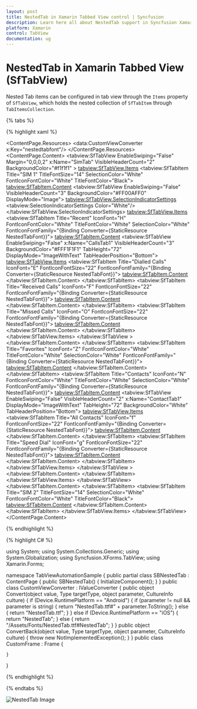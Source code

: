 ```yaml
---
layout: post
title: NestedTab in Xamarin Tabbed View control | Syncfusion
description: Learn here all about NestedTab support in Syncfusion Xamarin Tabbed View (SfTabView) control and more.
platform: Xamarin
control: TabView
documentation: ug
---
```


# NestedTab in Xamarin Tabbed View (SfTabView)

Nested Tab items can be configured in tab view through the `Items` property of `SfTabView`, which holds the nested collection of `SfTabItem` through `TabItemsCollection`.

{% tabs %}

{% highlight xaml %}

<ContentPage xmlns="http://xamarin.com/schemas/2014/forms"
             xmlns:x="http://schemas.microsoft.com/winfx/2009/xaml" 
             xmlns:local="clr-namespace:TabViewAutomationSample;assembly=TabViewAutomationSample"
             xmlns:tabview="clr-namespace:Syncfusion.XForms.TabView;assembly=Syncfusion.SfTabView.XForms"
             BackgroundColor="#2196F3" x:Name="root"
             xmlns:data="clr-namespace:TabViewAutomationSample"
             x:Class="TabViewAutomationSample.SBNestedTab">
    <ContentPage.Resources>
        <ResourceDictionary>
            <OnPlatform x:TypeArguments="x:String" x:Key="fontfamily" iOS="NestedTab" Android="NestedTab.ttf" />
            <OnPlatform x:TypeArguments="x:String" x:Key="controlfontfamily" iOS="NestedTab" Android="NestedTab.ttf#NestedTab" />
            <data:CustomViewConverter x:Key="nestedtabfont"/>
        </ResourceDictionary>
    </ContentPage.Resources>
    <ContentPage.Content>
        <Grid BackgroundColor="White">
            <tabview:SfTabView EnableSwiping="False"
                               Margin="0,0,0,2" 
                               x:Name="SimTab"
                               VisibleHeaderCount="2" 
                               BackgroundColor="#f1f1f1" >
                <tabview:SfTabView.Items>
                    <tabview:SfTabItem Title="SIM 1"
                                       TitleFontSize="14"
                                       SelectionColor="White"
                                       FontIconFontColor="White"
                                       TitleFontColor="Black">
                        <tabview:SfTabItem.Content>
                            <tabview:SfTabView EnableSwiping="False" 
                                               VisibleHeaderCount="3"
                                               BackgroundColor="#FF00AFF0"
                                               DisplayMode="Image">
                                <tabview:SfTabView.SelectionIndicatorSettings>
                                    <tabview:SelectionIndicatorSettings Color="White"/>
                                </tabview:SfTabView.SelectionIndicatorSettings>
                                <tabview:SfTabView.Items>
                                    <tabview:SfTabItem Title="Recent"
                                                       IconFont="H"
                                                       FontIconFontColor="White"
                                                       TitleFontColor="White"
                                                       SelectionColor="White"
                                                       FontIconFontFamily="{Binding Converter={StaticResource NestedTabFont}}">
                                        <tabview:SfTabItem.Content>
                                            <tabview:SfTabView EnableSwiping="False"
                                                               x:Name="CallsTab1" 
                                                               VisibleHeaderCount="3"
                                                               BackgroundColor="#FFF1F1F1"
                                                               TabHeight="72"
                                                               DisplayMode="ImageWithText"
                                                               TabHeaderPosition="Bottom">
                                                <tabview:SfTabView.Items>
                                                    <tabview:SfTabItem Title="Dialled Calls"
                                                                       IconFont="E"
                                                                       FontIconFontSize="22"
                                                                       FontIconFontFamily="{Binding Converter={StaticResource NestedTabFont}}">
                                                        <tabview:SfTabItem.Content>
                                                                              <Grid BackgroundColor="Gray" x:Name="FavouritesGrid" />
                                                        </tabview:SfTabItem.Content>
                                                    </tabview:SfTabItem>
                                                    <tabview:SfTabItem Title="Received Calls"
                                                                       IconFont="F"
                                                                       FontIconFontSize="22"
                                                                       FontIconFontFamily="{Binding Converter={StaticResource NestedTabFont}}">
                                                        <tabview:SfTabItem.Content>
                                                             <Grid BackgroundColor="Blue" x:Name="ContactsGrid" />
                                                        </tabview:SfTabItem.Content>
                                                    </tabview:SfTabItem>
                                                    <tabview:SfTabItem Title="Missed Calls"
                                                                       IconFont="O"
                                                                       FontIconFontSize="22"
                                                                       FontIconFontFamily="{Binding Converter={StaticResource NestedTabFont}}">
                                                        <tabview:SfTabItem.Content>
                                                            <Grid BackgroundColor="Olive" x:Name="EmailGrid" />
                                                        </tabview:SfTabItem.Content>
                                                    </tabview:SfTabItem>
                                                </tabview:SfTabView.Items>
                                            </tabview:SfTabView >
                                        </tabview:SfTabItem.Content>
                                    </tabview:SfTabItem>
                                    <tabview:SfTabItem Title="Favorites"
                                                       IconFont="Z"
                                                       FontIconFontColor="White"
                                                       TitleFontColor="White"
                                                       SelectionColor="White"
                                                       FontIconFontFamily="{Binding Converter={StaticResource NestedTabFont}}">
                                        <tabview:SfTabItem.Content>
                                            <Grid BackgroundColor="Green" x:Name="NativeGrid" />
                                        </tabview:SfTabItem.Content>
                                    </tabview:SfTabItem>
                                    <tabview:SfTabItem Title="Contacts"
                                                       IconFont="N"
                                                       FontIconFontColor="White"
                                                       TitleFontColor="White"
                                                       SelectionColor="White"
                                                       FontIconFontFamily="{Binding Converter={StaticResource NestedTabFont}}">
                                        <tabview:SfTabItem.Content>
                                            <tabview:SfTabView EnableSwiping="False" 
                                                               VisibleHeaderCount="2"
                                                               x:Name="ContactTab1"
                                                               DisplayMode="ImageWithText"
                                                               TabHeight="72"
                                                               BackgroundColor="White"
                                                               TabHeaderPosition="Bottom">
                                                <tabview:SfTabView.Items>
                                                    <tabview:SfTabItem Title="All Contacts"
                                                                       IconFont="f"
                                                                       FontIconFontSize="22"
                                                                       FontIconFontFamily="{Binding Converter={StaticResource NestedTabFont}}">
                                                        <tabview:SfTabItem.Content>
                                                            <Grid BackgroundColor="Green" />
                                                        </tabview:SfTabItem.Content>
                                                    </tabview:SfTabItem>
                                                    <tabview:SfTabItem Title="Speed Dial"
                                                                       IconFont="g"
                                                                       FontIconFontSize="22"
                                                                       FontIconFontFamily="{Binding Converter={StaticResource NestedTabFont}}">
                                                        <tabview:SfTabItem.Content> 
                                                            <Grid BackgroundColor="Olive" />
                                                        </tabview:SfTabItem.Content>
                                                    </tabview:SfTabItem>
                                                </tabview:SfTabView.Items>
                                            </tabview:SfTabView >
                                        </tabview:SfTabItem.Content>
                                    </tabview:SfTabItem>
                                </tabview:SfTabView.Items>
                            </tabview:SfTabView>
                        </tabview:SfTabItem.Content>
                    </tabview:SfTabItem>
                    <tabview:SfTabItem Title="SIM 2"
                                       TitleFontSize="14"
                                       SelectionColor="White"
                                       FontIconFontColor="White"
                                       TitleFontColor="Black">
                        <tabview:SfTabItem.Content>
                            <Grid BackgroundColor="Olive" />
                        </tabview:SfTabItem.Content>
                    </tabview:SfTabItem>
                </tabview:SfTabView.Items>
            </tabview:SfTabView>
        </Grid>
    </ContentPage.Content>
</ContentPage>

{% endhighlight %}

{% highlight C# %}

using System;
using System.Collections.Generic;
using System.Globalization;
using Syncfusion.XForms.TabView;
using Xamarin.Forms;

namespace TabViewAutomationSample
{
    public partial class SBNestedTab : ContentPage
    {
        public SBNestedTab()
        {
            InitializeComponent();
        }
    }
    public class CustomViewConverter : IValueConverter
    {
        public object Convert(object value, Type targetType, object parameter, CultureInfo culture)
        {
            if (Device.RuntimePlatform == "Android")
            {
                if (parameter != null && parameter is string)
                {
                    return "NestedTab.ttf#" + parameter.ToString();
                }
                else
                {
                    return "NestedTab.ttf";
                }
            }
            else if (Device.RuntimePlatform == "iOS")
            {
                return "NestedTab";
            }
            else
            {
                return "/Assets/Fonts/NestedTab.ttf#NestedTab";
            }
        }
        public object ConvertBack(object value, Type targetType, object parameter, CultureInfo culture)
        {
            throw new NotImplementedException();
        }
    }
    public class CustomFrame : Frame
    {
        
    }
}

{% endhighlight %}

{% endtabs %}

![NestedTab Image](images/NestedTab/NestedTab.png)
